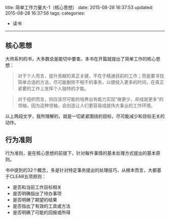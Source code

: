 title: 简单工作力量大-1（核心思想）
date: 2015-08-28 16:37:53
updated: 2015-08-28 16:37:56
tags:
categories:
- 读书
---
## 核心思想

大师系列的书，大多数总是能切中要害。本书在开篇就提出了简单工作的核心思想：

> 对于个人而言，提升贡献的真正关键，不在于精通目前的工作；而是要寻找简单合适的方法，尽可能删除不相干的事务，以便投入更多的时间，在真正紧要的工作上发挥个人独特的才能。

> 对于组织而言，则应该尽可能的培养出有能力实现“做更少、却成就更多”的领袖，因为这种领袖，会创造让人们更容易成就伟大事业的工作环境。

以上两段文字，我所理解的，就是一切紧紧围绕的目标，尽可能减少和目标无关的动作。

<!-- more -->

## 行为准则

行为准则，是在核心思想的前提下，针对每件事情的基本处理方式提出的基本原则。

书中提到的32个概念，多是针对特定事务提出的处理技巧，从根本而言，大都基于CLEAR五项原则：

+ 是否和当前工作目标相关
+ 是否明确指出了待办事项
+ 是否明确了期望的结果
+ 是否指出了有效的工具或方法
+ 是否明确了可能的回报或所得


